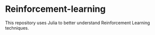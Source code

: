 # Reinforcement-learning
This repository uses Julia to better understand Reinforcement Learning techniques.
